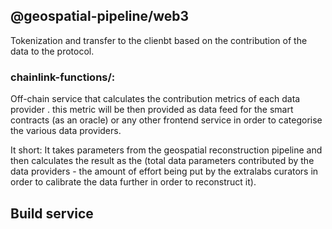 ## @geospatial-pipeline/web3

Tokenization and transfer to the clienbt based on the contribution of the data to the protocol.


### chainlink-functions/:

Off-chain service that calculates the contribution metrics of each data provider . this metric will be then provided as data feed for the smart contracts (as an oracle) or any other frontend service in order to categorise the various data providers. 

It short: It takes parameters from the geospatial reconstruction pipeline and then calculates the result as the (total data parameters contributed by the data providers - the amount of effort being put by the extralabs curators in order to calibrate the data further in order to reconstruct it).

## Build service